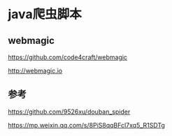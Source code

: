 
# java爬虫脚本

## webmagic


https://github.com/code4craft/webmagic

http://webmagic.io


## 参考

https://github.com/9526xu/douban_spider

https://mp.weixin.qq.com/s/8PiS8qqBFcl7xq5_R1SDTg